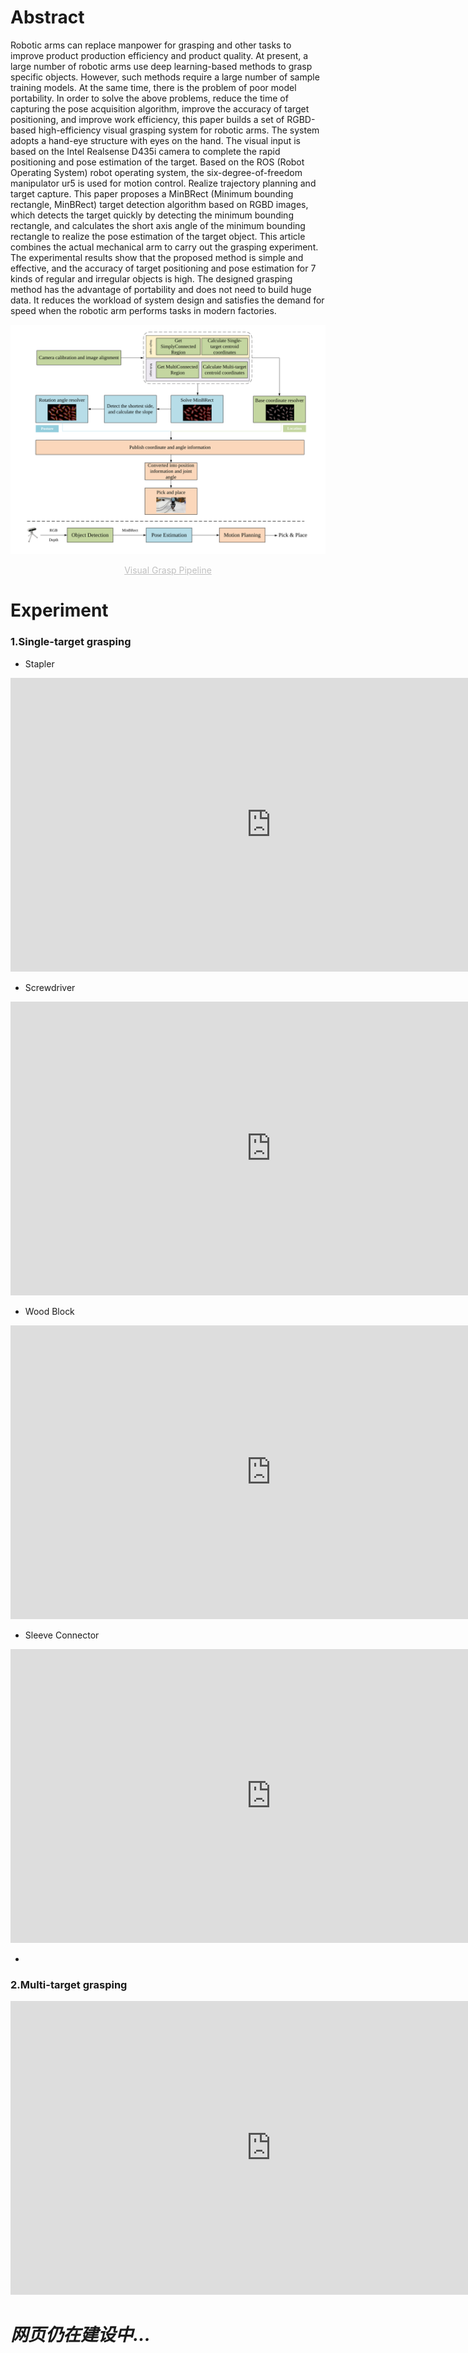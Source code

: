 # Abstract
Robotic arms can replace manpower for grasping and other tasks to improve product production efficiency and product quality. At present, a large number of robotic arms use deep learning-based methods to grasp specific objects. However, such methods require a large number of sample training models. At the same time, there is the problem of poor model portability. In order to solve the above problems, reduce the time of capturing the pose acquisition algorithm, improve the accuracy of target positioning, and improve work efficiency, this paper builds a set of RGBD-based high-efficiency visual grasping system for robotic arms. The system adopts a hand-eye structure with eyes on the hand. The visual input is based on the Intel Realsense D435i camera to complete the rapid positioning and pose estimation of the target. Based on the ROS (Robot Operating System) robot operating system, the six-degree-of-freedom manipulator ur5 is used for motion control. Realize trajectory planning and target capture. This paper proposes a MinBRect (Minimum bounding rectangle, MinBRect) target detection algorithm based on RGBD images, which detects the target quickly by detecting the minimum bounding rectangle, and calculates the short axis angle of the minimum bounding rectangle to realize the pose estimation of the target object. This article combines the actual mechanical arm to carry out the grasping experiment. The experimental results show that the proposed method is simple and effective, and the accuracy of target positioning and pose estimation for 7 kinds of regular and irregular objects is high. The designed grasping method has the advantage of portability and does not need to build huge data. It reduces the workload of system design and satisfies the demand for speed when the robotic arm performs tasks in modern factories.

![Visual grasp pipeline](https://raw.githubusercontent.com/QRayMoor/MinBRect/main/IMG/visual_grasp_pipeline.svg)
<center style="font-size:14px;color:#C0C0C0;text-decoration:underline">Visual Grasp Pipeline</center>


# Experiment

### 1.Single-target grasping
- Stapler
<iframe width="833" height="470" src="https://www.youtube.com/embed/V4QIez8l8vc" frameborder="0" allow="accelerometer; autoplay; clipboard-write; encrypted-media; gyroscope; picture-in-picture" allowfullscreen></iframe>

- Screwdriver
<iframe width="833" height="470" src="https://www.youtube.com/embed/csaJkbRtMBg" frameborder="0" allow="accelerometer; autoplay; clipboard-write; encrypted-media; gyroscope; picture-in-picture" allowfullscreen></iframe>

- Wood Block
<iframe width="833" height="470" src="https://www.youtube.com/embed/rDq1iqHI5a0" frameborder="0" allow="accelerometer; autoplay; clipboard-write; encrypted-media; gyroscope; picture-in-picture" allowfullscreen></iframe>

- Sleeve Connector
<iframe width="833" height="470" src="https://www.youtube.com/embed/8iey24X1Qbc" frameborder="0" allow="accelerometer; autoplay; clipboard-write; encrypted-media; gyroscope; picture-in-picture" allowfullscreen></iframe>

- 

### 2.Multi-target grasping

<iframe width="833" height="470" src="https://www.youtube.com/embed/ApaOWrdOk-Q" frameborder="0" allow="accelerometer; autoplay; clipboard-write; encrypted-media; gyroscope; picture-in-picture" allowfullscreen></iframe>

# *网页仍在建设中...*

